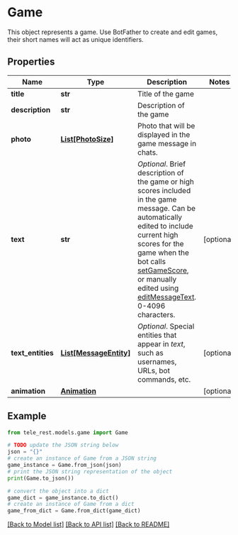 # Game

This object represents a game. Use BotFather to create and edit games, their short names will act as unique identifiers.

## Properties

Name | Type | Description | Notes
------------ | ------------- | ------------- | -------------
**title** | **str** | Title of the game | 
**description** | **str** | Description of the game | 
**photo** | [**List[PhotoSize]**](PhotoSize.md) | Photo that will be displayed in the game message in chats. | 
**text** | **str** | *Optional*. Brief description of the game or high scores included in the game message. Can be automatically edited to include current high scores for the game when the bot calls [setGameScore](https://core.telegram.org/bots/api/#setgamescore), or manually edited using [editMessageText](https://core.telegram.org/bots/api/#editmessagetext). 0-4096 characters. | [optional] 
**text_entities** | [**List[MessageEntity]**](MessageEntity.md) | *Optional*. Special entities that appear in *text*, such as usernames, URLs, bot commands, etc. | [optional] 
**animation** | [**Animation**](Animation.md) |  | [optional] 

## Example

```python
from tele_rest.models.game import Game

# TODO update the JSON string below
json = "{}"
# create an instance of Game from a JSON string
game_instance = Game.from_json(json)
# print the JSON string representation of the object
print(Game.to_json())

# convert the object into a dict
game_dict = game_instance.to_dict()
# create an instance of Game from a dict
game_from_dict = Game.from_dict(game_dict)
```
[[Back to Model list]](../README.md#documentation-for-models) [[Back to API list]](../README.md#documentation-for-api-endpoints) [[Back to README]](../README.md)


